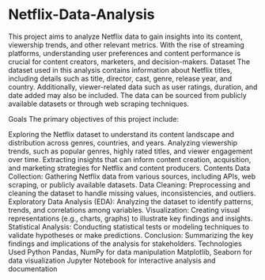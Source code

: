 # Netflix-Data-Analysis
This project aims to analyze Netflix data to gain insights into its content, viewership trends, and other relevant metrics. With the rise of streaming platforms, understanding user preferences and content performance is crucial for content creators, marketers, and decision-makers.
Dataset
The dataset used in this analysis contains information about Netflix titles, including details such as title, director, cast, genre, release year, and country. Additionally, viewer-related data such as user ratings, duration, and date added may also be included. The data can be sourced from publicly available datasets or through web scraping techniques.

Goals
The primary objectives of this project include:

Exploring the Netflix dataset to understand its content landscape and distribution across genres, countries, and years.
Analyzing viewership trends, such as popular genres, highly rated titles, and viewer engagement over time.
Extracting insights that can inform content creation, acquisition, and marketing strategies for Netflix and content producers.
Contents
Data Collection: Gathering Netflix data from various sources, including APIs, web scraping, or publicly available datasets.
Data Cleaning: Preprocessing and cleaning the dataset to handle missing values, inconsistencies, and outliers.
Exploratory Data Analysis (EDA): Analyzing the dataset to identify patterns, trends, and correlations among variables.
Visualization: Creating visual representations (e.g., charts, graphs) to illustrate key findings and insights.
Statistical Analysis: Conducting statistical tests or modeling techniques to validate hypotheses or make predictions.
Conclusion: Summarizing the key findings and implications of the analysis for stakeholders.
Technologies Used
Python
Pandas, NumPy for data manipulation
Matplotlib, Seaborn for data visualization
Jupyter Notebook for interactive analysis and documentation
